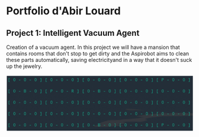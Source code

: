 # Portfolio d'Abir Louard

## Project 1: Intelligent Vacuum Agent

Creation of a vacuum agent. In this project we will
have a mansion that contains rooms that don't stop
to get dirty and the Aspirobot aims to clean these
parts automatically, saving electricityand in a 
way that it doesn't suck up the jewelry.

![](/images/aspirobot.png)

